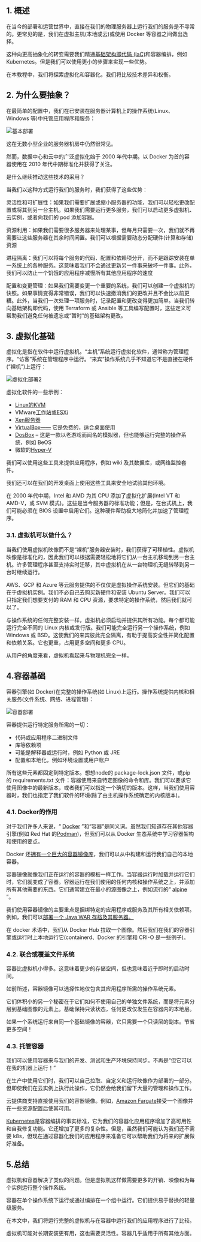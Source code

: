 ## 1. 概述

在当今的部署和运营世界中，直接在我们的物理服务器上运行我们的服务是不寻常的。更常见的是，我们在虚拟主机(本地或云)或使用 Docker 等容器之间做出选择。

这种向更高抽象化的转变需要我们精通[基础架构即代码 (IaC)](https://www.redhat.com/en/topics/automation/what-is-infrastructure-as-code-iac)和容器编排，例如 Kubernetes。但是我们可以使用更小的步骤来实现一些优势。

在本教程中，我们将探索虚拟化和容器化。我们将比较技术差异和权衡。

## 2. 为什么要抽象？

在最简单的配置中，我们在已安装在服务器计算机上的操作系统(Linux、Windows 等)中托管应用程序和服务：

![基本部署](https://www.baeldung.com/wp-content/uploads/sites/4/2021/09/Basic-Deployment.png)

这在无数小型企业的服务器机房中仍然很常见。

然而，数据中心和云中的广泛虚拟化始于 2000 年代中期。以 Docker 为首的容器使用在 2010 年代中期标准化并获得了关注。

是什么继续推动这些技术的采用？

当我们以这种方式运行我们的服务时，我们获得了这些优势：

灵活性和可扩展性：如果我们需要扩展或缩小服务器的功能，我们可以轻松更改配置或将其到另一台主机。如果我们需要运行更多服务，我们可以启动更多虚拟机、云实例，或者向我们的 pod 添加容器。

资源利用：如果我们需要很多服务器来处理某事，但每月只需要一次，我们就不再需要让这些服务器在其余时间闲置。我们可以根据需要动态分配硬件(计算和存储)资源

进程隔离：我们可以将每个服务的代码、配置和依赖项分开，而不是跟踪安装在单一系统上的各种服务。这意味着我们不会通过更新另一件事来破坏一件事。此外，我们可以防止一个饥饿的应用程序减慢所有其他应用程序的速度

配置和变更管理：如果我们需要变更一个重要的系统，我们可以创建一个虚拟机的快照。如果事情变得非常错误，我们可以快速撤消我们的更改并且不会比以前更糟。此外，当我们一次处理一项服务时，记录配置和更改变得更加简单。当我们转向基础架构即代码，使用 Terraform 或 Ansible 等工具编写配置时，这些定义可帮助我们避免任何被遗忘或“暂时”的基础架构更改。

## 3. 虚拟化基础

虚拟化是指在软件中运行虚拟机。“主机”系统运行虚拟化软件，通常称为管理程序。“访客”系统在管理程序中运行。“来宾”操作系统几乎不知道它不是直接在硬件(“裸机”)上运行：

![虚拟化部署2](https://www.baeldung.com/wp-content/uploads/sites/4/2021/09/Virtualizied-Deployment2.png)

虚拟化软件的一些示例：

-   [Linux的KVM](https://www.linux-kvm.org/page/Main_Page)
-   VMware[工作站](https://www.vmware.com/products/workstation-player.html)或[ESXi](https://www.vmware.com/products/esxi-and-esx.html)
-   [Xen服务器](https://xenserver.org/)
-   [VirtualBox——](https://www.virtualbox.org/) 它是免费的，适合桌面使用
-   [DosBox](https://www.dosbox.com/) – 这是一款以老游戏而闻名的模拟器，但也能够运行完整的操作系统，例如 BeOS
-   微软的[Hyper-V](https://docs.microsoft.com/en-us/windows-server/virtualization/hyper-v/hyper-v-technology-overview)

我们可以使用这些工具来提供应用程序，例如 wiki 及其数据库，或网络监控套件。

我们还可以在我们的开发桌面上使用这些工具来安全地试验其他环境。

在 2000 年代中期，Intel 和 AMD 为其 CPU 添加了虚拟化扩展(Intel VT 和 AMD-V，或 SVM 模式)。这些是当今服务器的标准功能；但是，在台式机上，我们可能必须在 BIOS 设置中启用它们。这种硬件帮助极大地简化并加速了管理程序。

### 3.1. 虚拟机可以做什么？

当我们使用虚拟机映像而不是“裸机”服务器安装时，我们获得了可移植性。虚拟机映像是标准化的，因此我们可以根据需要轻松地将它们从一台主机移动到另一台主机。许多管理程序甚至支持实时迁移，其中虚拟机在从一台物理机无缝转移到另一台时继续运行。

AWS、GCP 和 Azure 等云服务提供的不仅仅是虚拟操作系统安装。但它们的基础在于虚拟机实例。我们不必自己去购买新硬件和安装 Ubuntu Server。我们可以只指定我们想要支付的 RAM 和 CPU 资源，要求特定的操作系统，然后我们就可以了。

与操作系统的任何完整安装一样，虚拟机必须启动并提供其所有功能。每个都可能运行完全不同的 Linux 内核或发行版。我们可能完全运行另一个操作系统，例如 Windows 或 BSD。这使我们的来宾彼此完全隔离，有助于提高安全性并简化配置和依赖关系。它也更重，占用更多空间和更多 CPU。

从用户的角度来看，虚拟机看起来与物理机完全一样。

## 4.容器基础

容器引擎(如 Docker)在完整的操作系统(如 Linux)上运行。操作系统提供内核和相关服务(文件系统、网络、进程管理)：

![容器部署](https://www.baeldung.com/wp-content/uploads/sites/4/2021/09/Container-Deployment.png)

容器提供运行特定服务所需的一切：

-   代码或应用程序二进制文件
-   库等依赖项
-   可能是解释器或运行时，例如 Python 或 JRE
-   配置和本地化，例如环境设置或用户帐户

所有这些元素都固定到特定版本。想想node的 package-lock.json 文件，或pip的 requirements.txt 文件：容器使用来自特定图像的命令和库。我们可以要求它使用图像中的最新版本，或者我们可以指定一个确切的版本。这样，当我们使用容器时，我们也指定了我们软件的环境(除了由主机操作系统确定的内核版本)。

### 4.1. Docker的作用

对于我们许多人来说，“ [Docker](https://www.docker.com/resources/what-container) ”和“容器”是同义词。虽然我们知道存在其他容器引擎(例如 Red Hat 的[Podman](https://podman.io/))，但我们可以从 Docker 生态系统中学习容器架构和使用的要点。

Docker 还[拥有一个巨大的容器镜像库](https://hub.docker.com/)，我们可以从中构建和运行我们自己的本地容器。

容器镜像就像我们正在运行的容器的模板一样工作。当容器运行时加载并运行它们时，它们就变成了容器。容器运行在我们使用的任何内核和操作系统之上，并添加所有其他需要的东西。它们通常建立在最小的源图像之上，例如流行的“ [alpine](https://hub.docker.com/_/alpine/) ”。

我们使用容器镜像的主要重点是捆绑特定的应用程序或服务及其所有相关依赖项。例如，我们可以[部署一个 Java WAR 存档及其服务器。](https://www.baeldung.com/docker-deploy-java-war)

在 docker 术语中，我们从 Docker Hub 拉取一个图像。然后我们在我们的容器引擎或运行时上本地运行它(containerd、Docker 的引擎和 CRI-O 是一些例子)。

### 4.2. 联合或覆盖文件系统

容器比虚拟机小得多。这意味着更少的存储空间，但也意味着近乎即时的启动时间。

如前所述，容器镜像可以选择性地仅包含其应用程序所需的操作系统元素。

它们体积小的另一个秘密在于它们如何不使用自己的单独文件系统，而是将元素分层到基础图像的元素上。基础保持只读状态，任何更改仅发生在容器内的本地层。

如果一个系统运行来自同一个基础镜像的容器，它只需要一个只读层的副本。节省更多空间！

### 4.3. 托管容器

我们可以使用容器来与我们的开发、测试和生产环境保持同步。不再是“但它可以在我的机器上运行！”

在生产中使用它们时，我们可以自己拉取、自定义和运行映像作为部署的一部分。但即使我们在云实例上执行此操作，它仍然会给我们留下大量的管理和操作工作。

云提供商支持直接使用我们的容器镜像。例如，[Amazon Fargate](https://aws.amazon.com/fargate/)接受一个图像并在一些资源配置后使其可用。

[Kubernetes](https://kubernetes.io/)是容器编排的事实标准，它为我们的容器化应用程序增加了高可用性和自我修复功能。它还增加了更多的复杂性。但是，虽然我们可能认为我们还不需要 k8s，但现在通过容器化我们的应用程序来准备它可以帮助我们为将来的扩展做好准备。

## 5.总结

虚拟机和容器解决了类似的问题。但是虚拟机这样做需要更多的开销、映像和为每个实例运行整个操作系统。

容器在单个操作系统下运行或通过编排在一个组中运行。它们提供易于替换的轻量级服务。

在本文中，我们将运行完整的虚拟机与在容器中运行我们的应用程序进行了比较。

虚拟机可能对长期安装更有用，这也需要灵活性。容器几乎适用于所有其他方面。